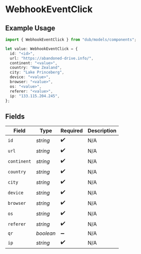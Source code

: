 # WebhookEventClick

## Example Usage

```typescript
import { WebhookEventClick } from "dub/models/components";

let value: WebhookEventClick = {
  id: "<id>",
  url: "https://abandoned-drive.info/",
  continent: "<value>",
  country: "New Zealand",
  city: "Lake Princeberg",
  device: "<value>",
  browser: "<value>",
  os: "<value>",
  referer: "<value>",
  ip: "133.115.204.245",
};
```

## Fields

| Field              | Type               | Required           | Description        |
| ------------------ | ------------------ | ------------------ | ------------------ |
| `id`               | *string*           | :heavy_check_mark: | N/A                |
| `url`              | *string*           | :heavy_check_mark: | N/A                |
| `continent`        | *string*           | :heavy_check_mark: | N/A                |
| `country`          | *string*           | :heavy_check_mark: | N/A                |
| `city`             | *string*           | :heavy_check_mark: | N/A                |
| `device`           | *string*           | :heavy_check_mark: | N/A                |
| `browser`          | *string*           | :heavy_check_mark: | N/A                |
| `os`               | *string*           | :heavy_check_mark: | N/A                |
| `referer`          | *string*           | :heavy_check_mark: | N/A                |
| `qr`               | *boolean*          | :heavy_minus_sign: | N/A                |
| `ip`               | *string*           | :heavy_check_mark: | N/A                |